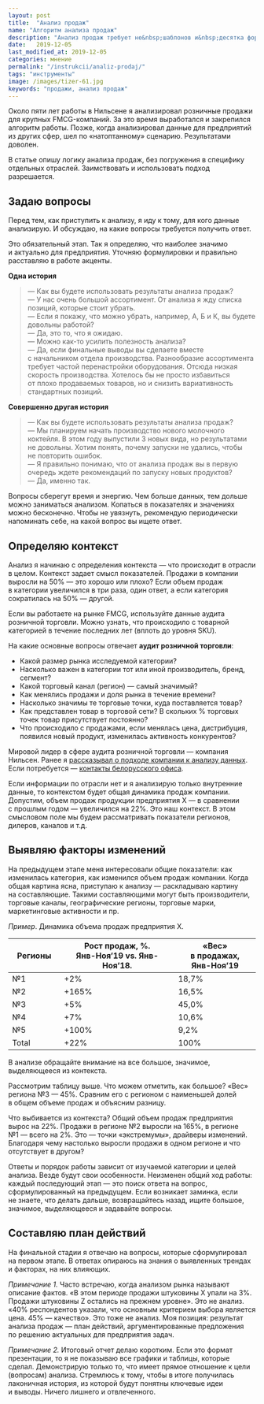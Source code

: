 ```yaml
---
layout: post
title:  "Анализ продаж"
name: "Алгоритм анализа продаж"
description: "Анализ продаж требует не&nbsp;шаблонов и&nbsp;десятка формул, а&nbsp;понимания логики анализа. Тогда анализ станет инструментом решения актуальных для предприятия задач. "
date:   2019-12-05
last_modified_at: 2019-12-05
categories: мнение
permalink: "/instrukcii/analiz-prodaj/"
tags: "инструменты"
image: /images/tizer-61.jpg
keywords: "продажи, анализ продаж"
---
```





<p>Около пяти лет работы в&nbsp;Нильсене я&nbsp;анализировал розничные продажи для крупных FMCG-компаний. За&nbsp;это время выработался и&nbsp;закрепился алгоритм работы. Позже, когда анализировал данные для предприятий из&nbsp;других сфер, шел по&nbsp;«натоптанному» сценарию. Результатами доволен.</p>
<p>В&nbsp;статье опишу логику анализа продаж, без погружения в&nbsp;специфику отдельных отраслей. Заимствовать и&nbsp;использовать подход разрешается.</p>
<h2>Задаю вопросы</h2>
<p>Перед тем, как приступить к&nbsp;анализу, я&nbsp;иду к&nbsp;тому, для кого данные анализирую. И&nbsp;обсуждаю, на&nbsp;какие вопросы требуется получить ответ. </p>
<p>Это обязательный этап. Так я&nbsp;определяю, что наиболее значимо и&nbsp;актуально для предприятия. Уточняю формулировки и&nbsp;правильно расставляю в&nbsp;работе акценты.</p>

<b>Одна история</b>
<blockquote> 
	<p>—&nbsp;Как вы&nbsp;будете использовать результаты анализа продаж?<br/>
 —&nbsp;У&nbsp;нас очень большой ассортимент. От&nbsp;анализа я&nbsp;жду списка позиций, которые стоит убрать.<br/>
 —&nbsp;Если я&nbsp;покажу, что можно убрать, например, А, Б&nbsp;и&nbsp;К, вы&nbsp;будете довольны работой?<br/>
 —&nbsp;Да, это&nbsp;то, что я&nbsp;ожидаю.<br/>
 —&nbsp;Можно как-то усилить полезность анализа?<br/>
 —&nbsp;Да, если финальные выводы вы&nbsp;сделаете вместе с&nbsp;начальником отдела производства. Разнообразие ассортимента требует частой перенастройки оборудования. Отсюда низкая скорость производства. Хотелось&nbsp;бы не&nbsp;просто избавиться от&nbsp;плохо продаваемых товаров, но&nbsp;и&nbsp;снизить вариативность стандартных позиций. 
	</p>
 </blockquote>
<b>Совершенно другая история</b>
<blockquote> 
	<p>—&nbsp;Как вы&nbsp;будете использовать результаты анализа продаж?<br/>
 —&nbsp;Мы&nbsp;планируем начать производство нового молочного коктейля. В&nbsp;этом году выпустили 3&nbsp;новых вида, но&nbsp;результатами не&nbsp;довольны. Хотим понять, почему запуски не&nbsp;удались, чтобы не&nbsp;повторить ошибок.<br/>
 —&nbsp;Я правильно понимаю, что от&nbsp;анализа продаж вы&nbsp;в&nbsp;первую очередь ждете рекомендаций по&nbsp;запуску новых продуктов?<br/>
 —&nbsp;Да, именно так. 
	</p>
 </blockquote>
<p>Вопросы сберегут время и&nbsp;энергию. Чем больше данных, тем дольше можно заниматься анализом. Копаться в&nbsp;показателях и&nbsp;значениях можно бесконечно. Чтобы не&nbsp;увязнуть, рекомендую периодически напоминать себе, на&nbsp;какой вопрос вы&nbsp;ищете ответ.</p>
<h2>Определяю контекст</h2>
<p>Анализ я&nbsp;начинаю с&nbsp;определения контекста&nbsp;— что происходит в&nbsp;отрасли в&nbsp;целом. Контекст задает смысл показателей. Продажи в&nbsp;компании выросли на&nbsp;50%&nbsp;— это хорошо или плохо? Если объем продаж в&nbsp;категории увеличился в&nbsp;три раза, один ответ, а&nbsp;если категория сократилась на&nbsp;50%&nbsp;— другой.</p>
<p>Если вы&nbsp;работаете на&nbsp;рынке FMCG, используйте данные аудита розничной торговли. Можно узнать, что происходило с&nbsp;товарной категорией в&nbsp;течение последних лет (вплоть до&nbsp;уровня SKU).</p>

<div class="markedfield with-side">
На&nbsp;какие основные вопросы отвечает <strong>аудит розничной торговли</strong>:
<ul> 
	<li>Какой размер рынка исследуемой категории?</li>
	<li>Насколько важен в&nbsp;категории тот или иной производитель, бренд, сегмент?</li>
	<li>Какой торговый канал (регион)&nbsp;— самый значимый?</li>
	<li>Как менялись продажи и&nbsp;доля рынка в&nbsp;течение времени?</li>
	<li>Насколько значимы те&nbsp;торговые точки, куда поставляется товар?</li>
	<li>Как представлен товар в&nbsp;торговой сети? В&nbsp;скольких %&nbsp;торговых точек товар присутствует постоянно?</li>
	<li>Что происходило с&nbsp;продажами, если менялась цена, дистрибуция, появился новый продукт, изменилась активность конкурентов?</li>
 </ul>
 <div class="side">
<p>Мировой лидер в&nbsp;сфере аудита розничной торговли&nbsp;— компания Нильсен. Ранее я&nbsp;<a href="/mnenie/otlichie-marketologa-ot-brexuna/#nielsen" title="подход Нильсена к анализу данных">рассказывал о&nbsp;подходе компании к&nbsp;анализу данных</a>. Если потребуется&nbsp;— <a href="https://www.nielsen.com/by/ru/contact-us/" >контакты белорусского офиса</a>.</p>
</div>
</div>


<p>Если информации по&nbsp;отрасли нет и&nbsp;я&nbsp;анализирую только внутренние данные, то&nbsp;контекстом будет общая динамика продаж компании. Допустим, объем продаж продукции предприятия Х&nbsp;— в&nbsp;сравнении с&nbsp;прошлым годом&nbsp;— увеличился на&nbsp;22%. Это наш контекст. В&nbsp;этом смысловом поле мы&nbsp;будем рассматривать показатели регионов, дилеров, каналов и&nbsp;т.д.</p>
<h2>Выявляю факторы изменений</h2>
<p>На&nbsp;предыдущем этапе меня интересовали общие показатели: как изменилась категория, как изменился объем продаж компании. Когда общая картина ясна, приступаю к&nbsp;анализу&nbsp;— раскладываю картину на&nbsp;составляющие. Такими составляющими могут быть производители, торговые каналы, географические регионы, торговые марки, маркетинговые активности и&nbsp;пр.</p>



<p class="wtf"><em>Пример</em>. Динамика объема продаж предприятия Х.</p>
<table > 	
	<thead> 
		<tr class="Gainsboro"> 
			<th style="width: 21%" >Регионы</th>
			<th >Рост продаж, %. <br /><span class="wtf">Янв-Ноя’19&nbsp;vs. <span class="noperenos">Янв-Ноя’18.</span></span></th>
			<th >«Вес» в&nbsp;продажах, <br /><span class="wtf noperenos">Янв-Ноя’19</span></th>
 		</tr>
 	</thead>
	<tbody> 
		<tr > 
			<td>№1</td>
			<td>+2%</td>
			<td>18,7%</td>
 		</tr>
		<tr> 
			<td>№2</td>
			<td>+165%</td>
			<td>16,5%</td>
 		</tr>
		<tr> 
			<td>№3</td>
			<td>+5%</td>
			<td>45,0%</td>
 		</tr>
		<tr> 
			<td>№4</td>
			<td>+7%</td>
			<td>10,6%</td>
 		</tr>
		<tr> 
			<td>№5</td>
			<td>+100%</td>
			<td>9,2%</td>
 		</tr>
		<tr> 
			<td>Total</td>
			<td>+22%</td>
			<td>100%</td>
 		</tr>
 	</tbody>
 </table>




<p>В&nbsp;анализе обращайте внимание на&nbsp;все большое, значимое, выделяющееся из&nbsp;контекста.</p>
<p>Рассмотрим таблицу выше. Что можем отметить, как большое? «Вес» региона №3&nbsp;— 45%. Сравним его с&nbsp;регионом с&nbsp;наименьшей долей в&nbsp;общем объеме продаж и&nbsp;объясним разницу.</p>

<p> Что выбивается из&nbsp;контекста? Общий объем продаж предприятия вырос на&nbsp;22%. Продажи в&nbsp;регионе №2&nbsp;выросли на&nbsp;165%, в&nbsp;регионе №1&nbsp;— всего на&nbsp;2%. Это&nbsp;— точки «экстремумы», драйверы изменений. Благодаря чему настолько выросли продажи в&nbsp;одном регионе и&nbsp;что отсутствует в&nbsp;другом? </p>


<p>Ответы и&nbsp;порядок работы зависит от&nbsp;изучаемой категории и&nbsp;целей анализа. Везде будут свои особенности. Неизменен общий ход работы: каждый последующий этап&nbsp;— это поиск ответа на&nbsp;вопрос, сформулированный на&nbsp;предыдущем.  Если возникает заминка, если не&nbsp;знаете, что делать дальше, возвращайтесь назад, ищите большое, значимое, выделяющееся и&nbsp;задавайте вопросы.</p>
<h2>Составляю план действий</h2>
<p>На&nbsp;финальной стадии я&nbsp;отвечаю на&nbsp;вопросы, которые сформулировал на&nbsp;первом этапе. В&nbsp;ответах опираюсь на&nbsp;знания о&nbsp;выявленных трендах и&nbsp;факторах, на&nbsp;них влияющих.</p>
<p><i>Примечание&nbsp;1.</i> Часто встречаю, когда анализом рынка называют описание фактов. «В&nbsp;этом периоде продажи штуковины&nbsp;Х упали на&nbsp;3%. Продажи штуковины&nbsp;Z остались на&nbsp;прежнем уровне». Это не&nbsp;анализ. «40% респондентов указали, что основным критерием выбора является цена.&nbsp;45%&nbsp;— качество». Это тоже не&nbsp;анализ. Моя позиция: результат анализа продаж&nbsp;— план действий, аргументированные предложения по&nbsp;решению актуальных для предприятия задач.</p>
<p><i>Примечание&nbsp;2.</i> Итоговый отчет делаю коротким. Если это формат презентации, то&nbsp;я&nbsp;не&nbsp;показываю все графики и&nbsp;таблицы, которые сделал. Демонстрирую только&nbsp;то, что имеет прямое отношение к&nbsp;цели (вопросам) анализа. Стремлюсь к&nbsp;тому, чтобы в&nbsp;итоге получилась лаконичная история, из&nbsp;которой будут понятны ключевые идеи и&nbsp;выводы. Ничего лишнего и&nbsp;отвлеченного. </p>